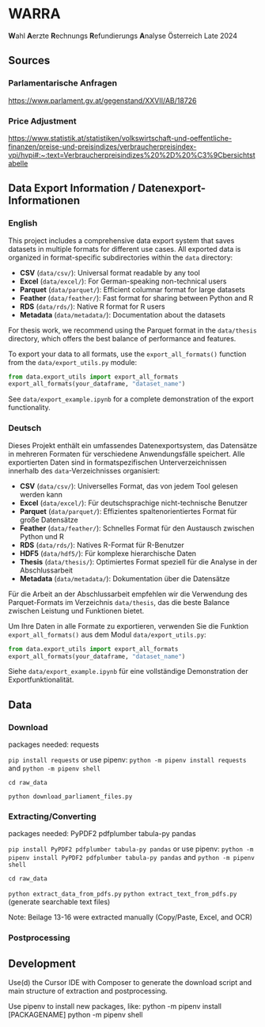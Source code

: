 # WARRA
**W**ahl **A**erzte **R**echnungs **R**efundierungs **A**nalyse Österreich
Late 2024

## Sources
### Parlamentarische Anfragen
https://www.parlament.gv.at/gegenstand/XXVII/AB/18726

### Price Adjustment
https://www.statistik.at/statistiken/volkswirtschaft-und-oeffentliche-finanzen/preise-und-preisindizes/verbraucherpreisindex-vpi/hvpi#:~:text=Verbraucherpreisindizes%20%2D%20%C3%9Cbersichtstabelle

## Data Export Information / Datenexport-Informationen

### English

This project includes a comprehensive data export system that saves datasets in multiple formats for different use cases. All exported data is organized in format-specific subdirectories within the `data` directory:

- **CSV** (`data/csv/`): Universal format readable by any tool
- **Excel** (`data/excel/`): For German-speaking non-technical users
- **Parquet** (`data/parquet/`): Efficient columnar format for large datasets
- **Feather** (`data/feather/`): Fast format for sharing between Python and R
- **RDS** (`data/rds/`): Native R format for R users
- **Metadata** (`data/metadata/`): Documentation about the datasets

For thesis work, we recommend using the Parquet format in the `data/thesis` directory, which offers the best balance of performance and features.

To export your data to all formats, use the `export_all_formats()` function from the `data/export_utils.py` module:

```python
from data.export_utils import export_all_formats
export_all_formats(your_dataframe, "dataset_name")
```

See `data/export_example.ipynb` for a complete demonstration of the export functionality.

### Deutsch

Dieses Projekt enthält ein umfassendes Datenexportsystem, das Datensätze in mehreren Formaten für verschiedene Anwendungsfälle speichert. Alle exportierten Daten sind in formatspezifischen Unterverzeichnissen innerhalb des `data`-Verzeichnisses organisiert:

- **CSV** (`data/csv/`): Universelles Format, das von jedem Tool gelesen werden kann
- **Excel** (`data/excel/`): Für deutschsprachige nicht-technische Benutzer
- **Parquet** (`data/parquet/`): Effizientes spaltenorientiertes Format für große Datensätze
- **Feather** (`data/feather/`): Schnelles Format für den Austausch zwischen Python und R
- **RDS** (`data/rds/`): Natives R-Format für R-Benutzer
- **HDF5** (`data/hdf5/`): Für komplexe hierarchische Daten
- **Thesis** (`data/thesis/`): Optimiertes Format speziell für die Analyse in der Abschlussarbeit
- **Metadata** (`data/metadata/`): Dokumentation über die Datensätze

Für die Arbeit an der Abschlussarbeit empfehlen wir die Verwendung des Parquet-Formats im Verzeichnis `data/thesis`, das die beste Balance zwischen Leistung und Funktionen bietet.

Um Ihre Daten in alle Formate zu exportieren, verwenden Sie die Funktion `export_all_formats()` aus dem Modul `data/export_utils.py`:

```python
from data.export_utils import export_all_formats
export_all_formats(your_dataframe, "dataset_name")
```

Siehe `data/export_example.ipynb` für eine vollständige Demonstration der Exportfunktionalität.

## Data
### Download
packages needed: requests

`pip install requests`
or use pipenv: `python -m pipenv install requests` and `python -m pipenv shell`

`cd raw_data`

`python download_parliament_files.py`

### Extracting/Converting
packages needed: PyPDF2 pdfplumber tabula-py pandas

`pip install PyPDF2 pdfplumber tabula-py pandas`
or use pipenv:  `python -m pipenv install PyPDF2 pdfplumber tabula-py pandas` and `python -m pipenv shell`

`cd raw_data`

`python extract_data_from_pdfs.py`
`python extract_text_from_pdfs.py` (generate searchable text files)

Note: Beilage 13-16 were extracted manually (Copy/Paste, Excel, and OCR)

### Postprocessing


## Development
Use(d) the Cursor IDE with Composer to generate the download script and main structure of extraction and postprocessing.

Use pipenv to install new packages, like:
python -m pipenv install [PACKAGENAME]
python -m pipenv shell
